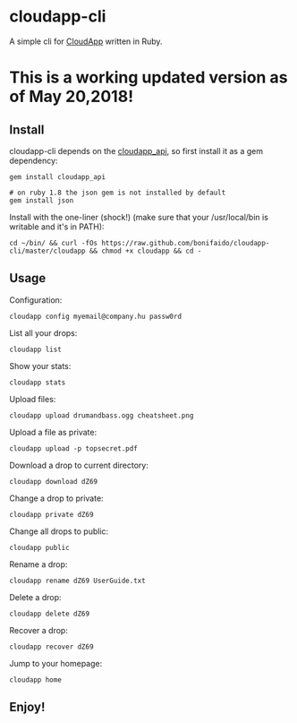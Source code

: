 

cloudapp-cli
============

A simple cli for [CloudApp][getcloudapp] written in Ruby.


# This is a working updated version as of May 20,2018!


Install
-------

cloudapp-cli depends on the [cloudapp_api][api], so first install it as a gem dependency:

	gem install cloudapp_api
	
	# on ruby 1.8 the json gem is not installed by default
	gem install json

Install with the one-liner (shock!) (make sure that your /usr/local/bin is writable and it's in PATH):

	cd ~/bin/ && curl -fOs https://raw.github.com/bonifaido/cloudapp-cli/master/cloudapp && chmod +x cloudapp && cd -

Usage
-----

Configuration:

	cloudapp config myemail@company.hu passw0rd

List all your drops:

	cloudapp list

Show your stats:

	cloudapp stats

Upload files:

	cloudapp upload drumandbass.ogg cheatsheet.png

Upload a file as private:

	cloudapp upload -p topsecret.pdf

Download a drop to current directory:

	cloudapp download dZ69

Change a drop to private:

	cloudapp private dZ69

Change all drops to public:

	cloudapp public

Rename a drop:

	cloudapp rename dZ69 UserGuide.txt

Delete a drop:

	cloudapp delete dZ69

Recover a drop:

	cloudapp recover dZ69

Jump to your homepage:

	cloudapp home

Enjoy!
------

[getcloudapp]:http://getcloudapp.com/
[api]:https://github.com/aaronrussell/cloudapp_api
